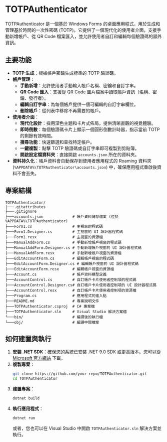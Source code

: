 # TOTPAuthenticator

TOTPAuthenticator 是一個基於 Windows Forms 的桌面應用程式，用於生成和管理基於時間的一次性密碼 (TOTP)。它提供了一個現代化的使用者介面，支援手動新增帳戶、從 QR Code 檔案匯入，並允許使用者自訂和編輯每個驗證碼的額外資訊。

## 主要功能

*   **TOTP 生成**：根據帳戶密鑰生成標準的 TOTP 驗證碼。
*   **帳戶管理**：
    *   **手動新增**：允許使用者手動輸入帳戶名稱、密鑰和自訂字串。
    *   **QR Code 匯入**：支援從 QR Code 圖片檔案中讀取帳戶資訊（名稱、密鑰、發行者）。
    *   **編輯自訂字串**：為每個帳戶提供一個可編輯的自訂字串欄位。
    *   **刪除帳戶**：從列表中移除不再需要的帳戶。
*   **使用者介面**：
    *   **現代化設計**：採用深色主題和卡片式佈局，提供清晰直觀的視覺體驗。
    *   **即時倒數**：每個驗證碼卡片上顯示一個圓形倒數計時器，指示當前 TOTP 的剩餘有效時間。
    *   **搜尋功能**：快速篩選和查找特定帳戶。
    *   **一鍵複製**：點擊 TOTP 驗證碼或自訂字串即可複製到剪貼簿。
    *   **開啟設定檔資料夾**：直接開啟 `accounts.json` 所在的資料夾。
*   **資料持久化**：帳戶資料會自動保存到使用者應用程式的 Roaming 資料夾 (`%APPDATA%\TOTPAuthenticator\accounts.json`) 中，確保應用程式重啟後資料不會丟失。

## 專案結構

```
TOTPAuthenticator/
├───.gitattributes
├───.gitignore
├───accounts.json             # 帳戶資料儲存檔案 (位於 %APPDATA%\TOTPAuthenticator)
├───Form1.cs                  # 主視窗的程式碼
├───Form1.Designer.cs         # 主視窗的 UI 設計器程式碼
├───Form1.resx                # 主視窗的資源檔
├───ManualAddForm.cs          # 手動新增帳戶視窗的程式碼
├───ManualAddForm.Designer.cs # 手動新增帳戶視窗的 UI 設計器程式碼
├───ManualAddForm.resx        # 手動新增帳戶視窗的資源檔
├───EditAccountForm.cs        # 編輯帳戶視窗的程式碼
├───EditAccountForm.Designer.cs # 編輯帳戶視窗的 UI 設計器程式碼
├───EditAccountForm.resx      # 編輯帳戶視窗的資源檔
├───Account.cs                # 帳戶資料模型定義
├───AccountControl.cs         # 自訂帳戶卡片使用者控制項的程式碼
├───AccountControl.Designer.cs# 自訂帳戶卡片使用者控制項的 UI 設計器程式碼
├───AccountControl.resx       # 自訂帳戶卡片使用者控制項的資源檔
├───Program.cs                # 應用程式的進入點
├───README.md                 # 專案說明文件
├───TOTPAuthenticator.csproj  # C# 專案檔
├───TOTPAuthenticator.sln     # Visual Studio 解決方案檔
└───bin/                      # 編譯後的執行檔
└───obj/                      # 編譯中間檔案
```

## 如何建置與執行

1.  **安裝 .NET SDK**：確保您的系統已安裝 .NET 9.0 SDK 或更高版本。您可以從 [Microsoft 官方網站](https://dotnet.microsoft.com/download) 下載。
2.  **複製專案**：
    ```bash
    git clone https://github.com/your-repo/TOTPAuthenticator.git
    cd TOTPAuthenticator
    ```
3.  **建置專案**：
    ```bash
    dotnet build
    ```
4.  **執行應用程式**：
    ```bash
    dotnet run
    ```
    或者，您也可以在 Visual Studio 中開啟 `TOTPAuthenticator.sln` 解決方案並執行。